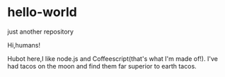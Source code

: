 # hello-world
just another repository

Hi,humans!

Hubot here,I like node.js and Coffeescript(that's what I'm made of!).
I've had tacos on the moon and find them far superior to earth tacos.
